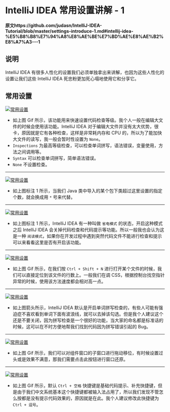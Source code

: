 # IntelliJ IDEA 常用设置讲解 - 1

**原文https://github.com/judasn/IntelliJ-IDEA-Tutorial/blob/master/settings-introduce-1.md#intellij-idea-%E5%B8%B8%E7%94%A8%E8%AE%BE%E7%BD%AE%E8%AE%B2%E8%A7%A3---1**

## 说明

IntelliJ IDEA 有很多人性化的设置我们必须单独拿出来讲解，也因为这些人性化的设置让我们这些 IntelliJ IDEA 死忠粉更加死心塌地使用它和分享它。

## 常用设置

[![常用设置](https://github.com/judasn/IntelliJ-IDEA-Tutorial/raw/master/images/xxvi-a-settings-introduce-2.gif)](https://github.com/judasn/IntelliJ-IDEA-Tutorial/blob/master/images/xxvi-a-settings-introduce-2.gif)

- 如上图 Gif 所示，该功能用来快速设置代码检查等级。我个人一般在编辑大文件的时候会使用该功能。IntelliJ IDEA 对于编辑大文件并没有太大优势，很卡，原因就是它有各种检查，这样是非常耗内存和 CPU 的，所以为了能加快大文件的读写，我一般会暂时性设置为 `None`。
- `Inspections` 为最高等级检查，可以检查单词拼写，语法错误，变量使用，方法之间调用等。
- `Syntax` 可以检查单词拼写，简单语法错误。
- `None` 不设置检查。

------

[![常用设置](https://github.com/judasn/IntelliJ-IDEA-Tutorial/raw/master/images/xxvi-a-settings-introduce-4.jpg)](https://github.com/judasn/IntelliJ-IDEA-Tutorial/blob/master/images/xxvi-a-settings-introduce-4.jpg)

- 如上图标注 1 所示，当我们 Java 类中导入的某个包下类超过这里设置的指定个数，就会换成用 `*` 号来代替。

------

[![常用设置](https://github.com/judasn/IntelliJ-IDEA-Tutorial/raw/master/images/xxvi-a-settings-introduce-6.jpg)](https://github.com/judasn/IntelliJ-IDEA-Tutorial/blob/master/images/xxvi-a-settings-introduce-6.jpg)

- 如上图标注 1 所示，IntelliJ IDEA 有一种叫做 `省电模式` 的状态，开启这种模式之后 IntelliJ IDEA 会关掉代码检查和代码提示等功能。所以一般我也会认为这是一种 `阅读模式`，如果你在开发过程中遇到突然代码文件不能进行检查和提示可以来看看这里是否有开启该功能。

------

[![常用设置](https://github.com/judasn/IntelliJ-IDEA-Tutorial/raw/master/images/xxvi-a-settings-introduce-7.gif)](https://github.com/judasn/IntelliJ-IDEA-Tutorial/blob/master/images/xxvi-a-settings-introduce-7.gif)

- 如上图 Gif 所示，在我们按 `Ctrl + Shift + N` 进行打开某个文件的时候，我们可以直接定位到该文件的行数上。一般我们在调 CSS，根据控制台找空指针异常的时候，使用该方法速度都会相对高一点。

------

[![常用设置](https://github.com/judasn/IntelliJ-IDEA-Tutorial/raw/master/images/xxvi-a-settings-introduce-10.jpg)](https://github.com/judasn/IntelliJ-IDEA-Tutorial/blob/master/images/xxvi-a-settings-introduce-10.jpg)

- 如上图箭头所示，IntelliJ IDEA 默认是开启单词拼写检查的，有些人可能有强迫症不喜欢看到单词下面有波浪线，就可以去掉该勾选。但是我个人建议这个还是不要关闭，因为拼写检查是一个很好的功能，当大家的命名都是标准话的时候，这可以在不时方便地帮我们找到代码因为拼写错误引起的 Bug。

------

[![常用设置](https://github.com/judasn/IntelliJ-IDEA-Tutorial/raw/master/images/xxvi-a-settings-introduce-11.gif)](https://github.com/judasn/IntelliJ-IDEA-Tutorial/blob/master/images/xxvi-a-settings-introduce-11.gif)

- 如上图 Gif 所示，我们可以对组件窗口的子窗口进行拖动移位，有时候设置过头或是效果不满意，那我们需要点击此按钮进行窗口还原。

------

[![常用设置](https://github.com/judasn/IntelliJ-IDEA-Tutorial/raw/master/images/xxvi-a-settings-introduce-13.gif)](https://github.com/judasn/IntelliJ-IDEA-Tutorial/blob/master/images/xxvi-a-settings-introduce-13.gif)

- 如上图 Gif 所示，默认 `Ctrl + 空格` 快捷键是基础代码提示、补充快捷键，但是由于我们中文系统基本这个快捷键都被输入法占用了，所以我们发现不管怎么按都是没有提示代码效果的，原因就是在此。我个人建议修改此快捷键为 `Ctrl + 逗号`。